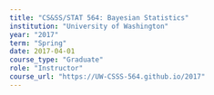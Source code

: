 ```yaml
---
title: "CS&SS/STAT 564: Bayesian Statistics"
institution: "University of Washington"
year: "2017"
term: "Spring"
date: 2017-04-01
course_type: "Graduate"
role: "Instructor"
course_url: "https://UW-CSSS-564.github.io/2017"
---
```

